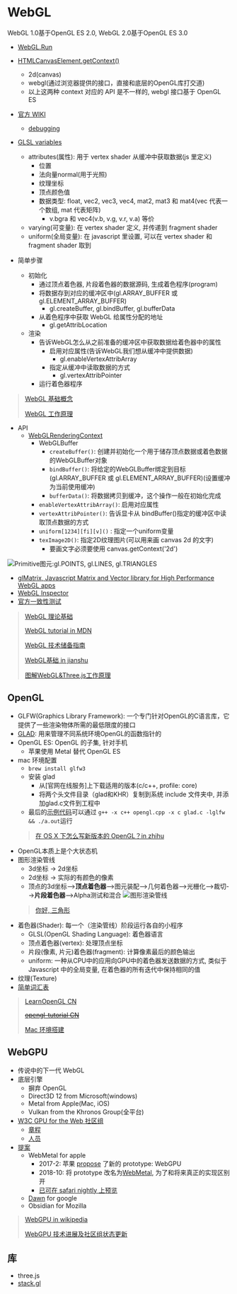 # WebGL

WebGL 1.0基于OpenGL ES 2.0, WebGL 2.0基于OpenGL ES 3.0

* [WebGL.Run](https://webgl.run/)
* [HTMLCanvasElement.getContext()](https://developer.mozilla.org/en-US/docs/Web/API/HTMLCanvasElement/getContext)
  * 2d(canvas)
  * webgl(通过浏览器提供的接口，直接和底层的OpenGL库打交道)
  * 以上这两种 context 对应的 API 是不一样的, webgl 接口基于 OpenGL ES

* [官方 WIKI](https://www.khronos.org/webgl/wiki/)
  * [debugging](https://www.khronos.org/webgl/wiki/Debugging)
* [GLSL variables](https://developer.mozilla.org/en-US/docs/Web/API/WebGL_API/Data)
  * attributes(属性): 用于 vertex shader 从缓冲中获取数据(js 里定义)
    * 位置
    * 法向量normal(用于光照)
    * 纹理坐标
    * 顶点颜色值
    * 数据类型: float, vec2, vec3, vec4, mat2, mat3 和 mat4(vec 代表一个数组, mat 代表矩阵)
      * v.bgra 和 vec4(v.b, v.g, v.r, v.a) 等价
  * varying(可变量): 在 vertex shader 定义, 并传递到 fragment shader  
  * uniform(全局变量): 在 javascript 里设置, 可以在 vertex shader 和 fragment shader 取到
* 简单步骤
  * 初始化
    * 通过顶点着色器, 片段着色器的数据源码, 生成着色程序(program)
    * 将数据存到对应的缓冲区中(gl.ARRAY_BUFFER 或 gl.ELEMENT_ARRAY_BUFFER)
      * gl.createBuffer, gl.bindBuffer, gl.bufferData
    * 从着色程序中获取 WebGL 给属性分配的地址
      * gl.getAttribLocation
  * 渲染
    * 告诉WebGL怎么从之前准备的缓冲区中获取数据给着色器中的属性
      * 启用对应属性(告诉WebGL我们想从缓冲中提供数据)
        * gl.enableVertexAttribArray
      * 指定从缓冲中读取数据的方式
        * gl.vertexAttribPointer
    * 运行着色器程序

> [WebGL 基础概念](https://webglfundamentals.org/webgl/lessons/zh_cn/webgl-fundamentals.html)
>
> [WebGL 工作原理](https://webglfundamentals.org/webgl/lessons/zh_cn/webgl-how-it-works.html)

* API
  * [WebGLRenderingContext](https://developer.mozilla.org/zh-CN/docs/Web/API/WebGLRenderingContext)
    * WebGLBuffer
      * `createBuffer()`: 创建并初始化一个用于储存顶点数据或着色数据的WebGLBuffer对象
      * `bindBuffer()`: 将给定的WebGLBuffer绑定到目标(gl.ARRAY_BUFFER 或 gl.ELEMENT_ARRAY_BUFFER)(设置缓冲为当前使用缓冲)
      * `bufferData()`: 将数据拷贝到缓冲，这个操作一般在初始化完成
    * `enableVertexAttribArray()`: 启用对应属性
    * `vertexAttribPointer()`: 告诉显卡从 bindBuffer()指定的缓冲区中读取顶点数据的方式
    * `uniform[1234][fi][v]()` : 指定一个uniform变量
    * `texImage2D()`: 指定2D纹理图片(可以用来画 canvas 2d 的文字)
      * 要画文字必须要使用 canvas.getContext('2d')

![Primitive图元:gl.POINTS, gl.LINES, gl.TRIANGLES](https://upload-images.jianshu.io/upload_images/1931244-03ba18449fa1379b.png?imageMogr2/auto-orient/strip%7CimageView2/2/w/968/format/webp)

* [glMatrix, Javascript Matrix and Vector library for High Performance WebGL apps](http://glmatrix.net/)
* [WebGL Inspector](https://chrome.google.com/webstore/detail/webgl-inspector/ogkcjmbhnfmlnielkjhedpcjomeaghda/related)
* [官方一致性测试](https://www.khronos.org/registry/webgl/sdk/tests/webgl-conformance-tests.html)

> [WebGL 理论基础](https://webglfundamentals.org/webgl/lessons/zh_cn/)
>
> [WebGL tutorial in MDN](https://developer.mozilla.org/zh-CN/docs/Web/API/WebGL_API/Tutorial/Getting_started_with_WebGL)
>
> [WebGL 技术储备指南](http://taobaofed.org/blog/2015/12/21/webgl-handbook/)
>
> [WebGL基础 in jianshu](https://www.jianshu.com/p/03052bf4f40c)
>
> [图解WebGL&Three.js工作原理](http://www.cnblogs.com/wanbo/p/6754066.html?f=tt)

## OpenGL

* GLFW(Graphics Library Framework): 一个专门针对OpenGL的C语言库，它提供了一些渲染物体所需的最低限度的接口
* [GLAD](https://glad.dav1d.de/): 用来管理不同系统环境OpenGL的函数指针的
* OpenGL ES: OpenGL 的子集, 针对手机
  * 苹果使用 Metal 替代 OpenGL ES
* mac 环境配置
  * `brew install glfw3`
  * 安装 glad
    * 从[官网在线服务]上下载适用的版本(c/c++, profile: core)
    * 将两个头文件目录（glad和KHR）复制到系统 include 文件夹中, 并添加glad.c文件到工程中
  * 最后的[示例代码](https://learnopengl.com/code_viewer_gh.php?code=src/1.getting_started/1.2.hello_window_clear/hello_window_clear.cpp)可以通过 `g++ -x c++ opengl.cpp -x c glad.c -lglfw && ./a.out`运行
  > [在 OS X 下怎么写新版本的 OpenGL？in zhihu](https://www.zhihu.com/question/29745396)
* OpenGL本质上是个大状态机
* 图形渲染管线
  * 3d坐标 -> 2d坐标
  * 2d坐标 -> 实际的有颜色的像素
  * 顶点的3d坐标-->**顶点着色器**-->图元装配-->几何着色器-->光栅化-->裁切-->**片段着色器**-->Alpha测试和混合
  ![图形渲染管线](https://learnopengl-cn.github.io/img/01/04/pipeline.png)
  > [你好, 三角形](https://learnopengl-cn.github.io/01%20Getting%20started/04%20Hello%20Triangle/)
* 着色器(Shader): 每一个（渲染管线）阶段运行各自的小程序
  * GLSL(OpenGL Shading Language): 着色器语言
  * 顶点着色器(vertex): 处理顶点坐标
  * 片段(像素, 片元)着色器(fragment): 计算像素最后的颜色输出
  * uniform: 一种从CPU中的应用向GPU中的着色器发送数据的方式, 类似于 Javascript 中的全局变量, 在着色器的所有迭代中保持相同的值
* 纹理(Texture)
* [简单词汇表](https://learnopengl-cn.github.io/01%20Getting%20started/10%20Review/)

> [LearnOpenGL CN](https://learnopengl-cn.github.io/)
>
> [~~opengl-tutorial CN~~](http://www.opengl-tutorial.org/cn/)
>
> [Mac 环境搭建](http://blog.shenyuanluo.com/OpenGLEnvironment.html)

## WebGPU

* 传说中的下一代 WebGL
* 底层引擎
  * 摒弃 OpenGL
  * Direct3D 12 from Microsoft(windows)
  * Metal from Apple(Mac, iOS)
  * Vulkan from the Khronos Group(全平台)
* [W3C GPU for the Web 社区组](https://www.w3.org/community/gpu/)
  * [章程](https://gpuweb.github.io/admin/cg-charter.html)
  * [人员](https://www.w3.org/community/gpu/participants)
* [提案](https://github.com/gpuweb/gpuweb/wiki/Proposals---Experiments)
  * WebMetal for apple
    * 2017-2: 苹果 [propose](https://webkit.org/blog/7380/next-generation-3d-graphics-on-the-web/) 了新的 prototype: WebGPU
    * 2018-10: 将 prototype 改名为[WebMetal](https://webkit.org/blog/7504/webgpu-prototype-and-demos/), 为了和将来真正的实现区别开
    * [已可在 safari nightly 上预览](https://webkit.org/demos/webmetal/)
  * [Dawn](https://dawn.googlesource.com/dawn) for google
  * Obsidian for Mozilla

> [WebGPU in wikipedia](https://en.wikipedia.org/wiki/WebGPU)
>
> [WebGPU 技术进展及社区组状态更新](https://www.w3.org/2018/11/17-chinese-web-gpu.pdf)

## 库

* three.js
* [stack.gl](http://stack.gl)
